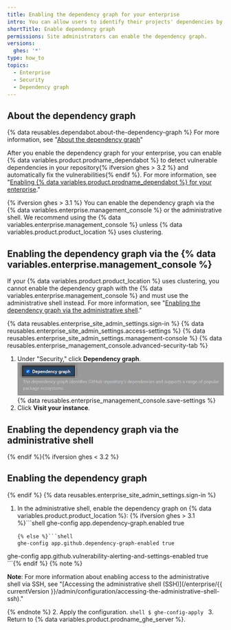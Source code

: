 ```yaml
---
title: Enabling the dependency graph for your enterprise
intro: You can allow users to identify their projects' dependencies by enabling the dependency graph.
shortTitle: Enable dependency graph
permissions: Site administrators can enable the dependency graph.
versions:
  ghes: '*'
type: how_to
topics:
  - Enterprise
  - Security
  - Dependency graph
---
```


## About the dependency graph

{% data reusables.dependabot.about-the-dependency-graph %} For more information, see "[About the dependency graph](/github/visualizing-repository-data-with-graphs/about-the-dependency-graph)"

After you enable the dependency graph for your enterprise, you can enable {% data variables.product.prodname_dependabot %} to detect vulnerable dependencies in your repository{% ifversion ghes > 3.2 %} and automatically fix the vulnerabilities{% endif %}. For more information, see "[Enabling {% data variables.product.prodname_dependabot %} for your enterprise](/admin/configuration/configuring-github-connect/enabling-dependabot-for-your-enterprise)."

{% ifversion ghes > 3.1 %}
You can enable the dependency graph via the {% data variables.enterprise.management_console %} or the administrative shell. We recommend using the {% data variables.enterprise.management_console %} unless {% data variables.product.product_location %} uses clustering.

## Enabling the dependency graph via the {% data variables.enterprise.management_console %}

If your {% data variables.product.product_location %} uses clustering, you cannot enable the dependency graph with the {% data variables.enterprise.management_console %} and must use the administrative shell instead. For more information, see "[Enabling the dependency graph via the administrative shell](#enabling-the-dependency-graph-via-the-administrative-shell)."

{% data reusables.enterprise_site_admin_settings.sign-in %}
{% data reusables.enterprise_site_admin_settings.access-settings %}
{% data reusables.enterprise_site_admin_settings.management-console %}
{% data reusables.enterprise_management_console.advanced-security-tab %}
1. Under "Security," click **Dependency graph**.
![Checkbox to enable or disable the dependency graph](/assets/images/enterprise/3.2/management-console/enable-dependency-graph-checkbox.png)
{% data reusables.enterprise_management_console.save-settings %}
1. Click **Visit your instance**.

## Enabling the dependency graph via the administrative shell

{% endif %}{% ifversion ghes < 3.2 %}
## Enabling the dependency graph
{% endif %}
{% data reusables.enterprise_site_admin_settings.sign-in %}
1. In the administrative shell, enable the dependency graph on {% data variables.product.product_location %}:
    {% ifversion ghes > 3.1 %}```shell
    ghe-config app.dependency-graph.enabled true
    ```
    {% else %}```shell
    ghe-config app.github.dependency-graph-enabled true
  ghe-config app.github.vulnerability-alerting-and-settings-enabled true
    ```{% endif %}
   {% note %}

   **Note**: For more information about enabling access to the administrative shell via SSH, see "[Accessing the administrative shell (SSH)](/enterprise/{{ currentVersion }}/admin/configuration/accessing-the-administrative-shell-ssh)."

   {% endnote %}
2. Apply the configuration.
    ```shell
    $ ghe-config-apply
    ```
3. Return to {% data variables.product.prodname_ghe_server %}.
